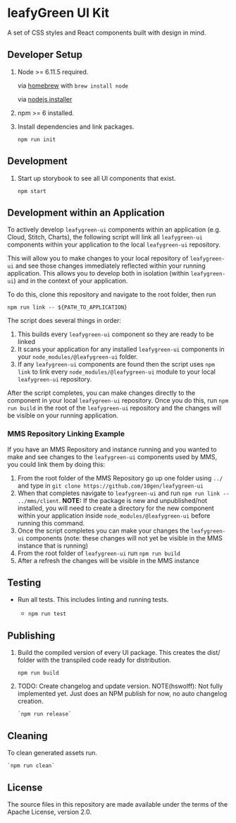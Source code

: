 # leafyGreen UI Kit

A set of CSS styles and React components built with design in mind.

## Developer Setup

1. Node >= 6.11.5 required.

   via [homebrew](https://brew.sh/) with `brew install node`

   via [nodejs installer](https://nodejs.org/en/)

2. npm >= 6 installed.

3. Install dependencies and link packages.

   `npm run init`

## Development

1. Start up storybook to see all UI components that exist.

   `npm start`

## Development within an Application

To actively develop `leafygreen-ui` components within an application (e.g. Cloud, Stitch, Charts), the following script will link all `leafygreen-ui` components within your application to the local `leafygreen-ui` repository.

This will allow you to make changes to your local repository of `leafygreen-ui` and see those changes immediately reflected within your running application. This allows you to develop both in isolation (within `leafygreen-ui`) and in the context of your application.

To do this, clone this repository and navigate to the root folder, then run

`npm run link -- ${PATH_TO_APPLICATION}`

The script does several things in order:

1. This builds every `leafygreen-ui` component so they are ready to be linked
2. It scans your application for any installed `leafygreen-ui` components in your `node_modules/@leafygreen-ui` folder.
3. If any `leafygreen-ui` components are found then the script uses `npm link` to link every `node_modules/@leafygreen-ui` module to your local `leafygreen-ui` repository.

After the script completes, you can make changes directly to the component in your local `leafygreen-ui` repository. Once you do this, run `npm run build` in the root of the `leafygreen-ui` repository and the changes will be visible on your running application.

### MMS Repository Linking Example

If you have an MMS Repository and instance running and you wanted to make and see changes to the `leafygreen-ui` components used by MMS, you could link them by doing this:

1. From the root folder of the MMS Repository go up one folder using `../` and type in `git clone https://github.com/10gen/leafygreen-ui`
2. When that completes navigate to `leafygreen-ui` and run `npm run link -- ../mms/client`.
  **NOTE:** If the package is new and unpublished/not installed, you will need to create a directory for the new component within your application inside `node_modules/@leafygreen-ui` before running this command.
3. Once the script completes you can make your changes the `leafygreen-ui` components (note: these changes will not yet be visible in the MMS instance that is running)
4. From the root folder of `leafygreen-ui` run `npm run build`
5. After a refresh the changes will be visible in the MMS instance

## Testing

- Run all tests. This includes linting and running tests.

  - `npm run test`

## Publishing

1.  Build the compiled version of every UI package. This creates the dist/ folder with the transpiled code ready for distribution.

    `npm run build`

2.  TODO: Create changelog and update version.
    NOTE(hswolff): Not fully implemented yet. Just does an NPM publish for now, no auto changelog creation.

        `npm run release`

## Cleaning

To clean generated assets run.

    `npm run clean`


## License
The source files in this repository are made available under the terms of the Apache License, version 2.0.

